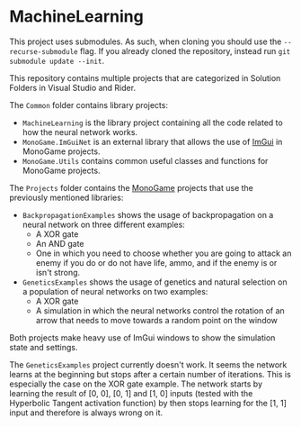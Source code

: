 # MachineLearning

This project uses submodules.
As such, when cloning you should use the `--recurse-submodule` flag.
If you already cloned the repository, instead run `git submodule update --init`.

This repository contains multiple projects that are categorized in Solution Folders in Visual Studio and Rider.

The `Common` folder contains library projects:
- `MachineLearning` is the library project containing all the code related to how the neural network works.
- `MonoGame.ImGuiNet` is an external library that allows the use of [ImGui](https://github.com/ocornut/imgui) in MonoGame projects.
- `MonoGame.Utils` contains common useful classes and functions for MonoGame projects.

The `Projects` folder contains the [MonoGame](https://monogame.net/) projects that use the previously mentioned libraries:
- `BackpropagationExamples` shows the usage of backpropagation on a neural network on three different examples:
  - A XOR gate
  - An AND gate
  - One in which you need to choose whether you are going to attack an enemy if you do or do not have life, ammo, and if the enemy is or isn't strong.
- `GeneticsExamples` shows the usage of genetics and natural selection on a population of neural networks on two examples:
  - A XOR gate
  - A simulation in which the neural networks control the rotation of an arrow that needs to move towards a random point on the window

Both projects make heavy use of ImGui windows to show the simulation state and settings.

The `GeneticsExamples` project currently doesn't work.
It seems the network learns at the beginning but stops after a certain number of iterations.
This is especially the case on the XOR gate example.
The network starts by learning the result of [0, 0], [0, 1] and [1, 0] inputs (tested with the Hyperbolic Tangent activation function) by then stops learning for the [1, 1] input and therefore is always wrong on it.
